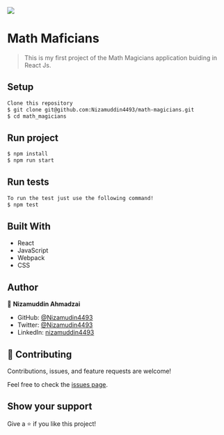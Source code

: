 ![](https://img.shields.io/badge/Microverse-blueviolet)

# Math Maficians

> This is my first project of the Math Magicians application buiding in React Js.


## Setup
``` bash
Clone this repository
$ git clone git@github.com:Nizamuddin4493/math-magicians.git
$ cd math_magicians
```
## Run project
``` bash
$ npm install
$ npm run start 
```
## Run tests
``` bash
To run the test just use the following command!
$ npm test
```
## Built With

- React
- JavaScript
- Webpack
- CSS

## Author

👤 **Nizamuddin Ahmadzai**

- GitHub: [@Nizamudin4493](https://github.com/Nizamuddin4493)
- Twitter: [@Nizamudin4493](https://twitter.com/Nizamuddin4493)
- LinkedIn: [nizamuddin4493](https://linkedin.com/in/nizamuddin4493)


## 🤝 Contributing

Contributions, issues, and feature requests are welcome!

Feel free to check the [issues page](../../issues/).

## Show your support

Give a ⭐️ if you like this project!
